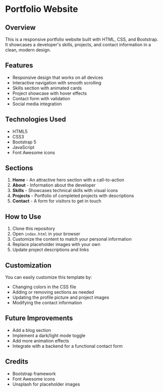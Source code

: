 # Portfolio Website

## Overview
This is a responsive portfolio website built with HTML, CSS, and Bootstrap. It showcases a developer's skills, projects, and contact information in a clean, modern design.

## Features
- Responsive design that works on all devices
- Interactive navigation with smooth scrolling
- Skills section with animated cards
- Project showcase with hover effects
- Contact form with validation
- Social media integration

## Technologies Used
- HTML5
- CSS3
- Bootstrap 5
- JavaScript
- Font Awesome icons

## Sections
1. **Home** - An attractive hero section with a call-to-action
2. **About** - Information about the developer
3. **Skills** - Showcases technical skills with visual icons
4. **Projects** - Portfolio of completed projects with descriptions
5. **Contact** - A form for visitors to get in touch

## How to Use
1. Clone this repository
2. Open `index.html` in your browser
3. Customize the content to match your personal information
4. Replace placeholder images with your own
5. Update project descriptions and links

## Customization
You can easily customize this template by:
- Changing colors in the CSS file
- Adding or removing sections as needed
- Updating the profile picture and project images
- Modifying the contact information

## Future Improvements
- Add a blog section
- Implement a dark/light mode toggle
- Add more animation effects
- Integrate with a backend for a functional contact form

## Credits
- Bootstrap framework
- Font Awesome icons
- Unsplash for placeholder images